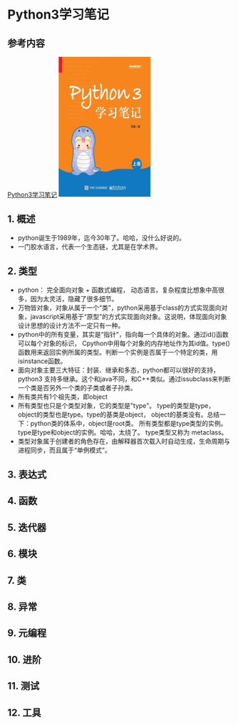 # Python3学习笔记
## 参考内容
[Python3学习笔记](https://book.douban.com/subject/28509425/)
![](2019-02-15-21-39-31.png)
## 1. 概述
* python诞生于1989年，迄今30年了。哈哈，没什么好说的。
* 一门胶水语言，代表一个生态链，尤其是在学术界。
## 2. 类型
* python： 完全面向对象 +  函数式编程， 动态语言。复杂程度比想象中高很多，因为太灵活，隐藏了很多细节。
* 万物皆对象，对象从属于一个“类”，python采用基于class的方式实现面向对象，javascript采用基于“原型”的方式实现面向对象。这说明，体现面向对象设计思想的设计方法不一定只有一种。
* python中的所有变量，其实是“指针”，指向每一个具体的对象。通过id()函数可以每个对象的标识， Cpython中用每个对象的内存地址作为其id值。type()函数用来返回实例所属的类型。判断一个实例是否属于一个特定的类，用isinstance函数。
* 面向对象主要三大特征：封装、继承和多态，python都可以很好的支持，python3 支持多继承。这个和java不同，和C++类似。通过issubclass来判断一个类是否另外一个类的子类或者子孙类。
* 所有类共有1个祖先类，即object
* 所有类型也只是个类型对象，它的类型是"type"。 type的类型是type，object的类型也是type。type的基类是object， object的基类没有。总结一下：python类的体系中，object是root类。 所有类型都是type类型的实例。type是type和object的实例。哈哈，太绕了。 type类型又称为 metaclass。
* 类型对象属于创建者的角色存在，由解释器首次载入时自动生成，生命周期与进程同步，而且属于“单例模式”。
## 3. 表达式
## 4. 函数
## 5. 迭代器
## 6. 模块
## 7. 类
## 8. 异常
## 9. 元编程
## 10. 进阶
## 11. 测试
## 12. 工具